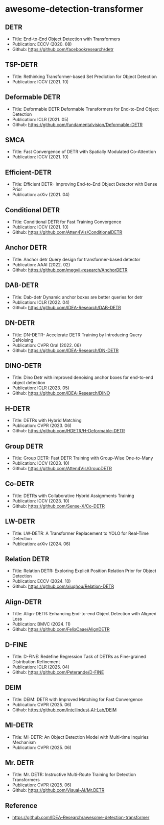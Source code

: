 awesome-detection-transformer
==

##  DETR
- Title: End-to-End Object Detection with Transformers
- Publication: ECCV (2020. 08)
- Github: https://github.com/facebookresearch/detr

## TSP-DETR
- Title: Rethinking Transformer-based Set Prediction for Object Detection 
- Publication: ICCV (2021. 10)

## Deformable DETR
- Title: Deformable DETR Deformable Transformers for End-to-End Object Detection
- Publication: ICLR (2021. 05)
- Github: https://github.com/fundamentalvision/Deformable-DETR

## SMCA
- Title: Fast Convergence of DETR with Spatially Modulated Co-Attention
- Publication: ICCV (2021. 10)

## Efficient-DETR
- Title: Efficient DETR- Improving End-to-End Object Detector with Dense Prior
- Publication: arXiv (2021. 04)

## Conditional DETR
- Title: Conditional DETR for Fast Training Convergence
- Publication: ICCV (2021. 10)
- Github: https://github.com/Atten4Vis/ConditionalDETR

## Anchor DETR
- Title: Anchor detr Query design for transformer-based detector
- Publication: AAAI (2022. 02)
- Github: https://github.com/megvii-research/AnchorDETR

## DAB-DETR
- Title: Dab-detr Dynamic anchor boxes are better queries for detr
- Publication: ICLR (2022. 04)
- Github: https://github.com/IDEA-Research/DAB-DETR

## DN-DETR
- Title: DN-DETR- Accelerate DETR Training by Introducing Query DeNoising
- Publication: CVPR Oral (2022. 06)
- Github: https://github.com/IDEA-Research/DN-DETR

## DINO-DETR
- Title: Dino Detr with improved denoising anchor boxes for end-to-end object detection
- Publication: ICLR (2023. 05)
- Github: https://github.com/IDEA-Research/DINO

## H-DETR
- Title: DETRs with Hybrid Matching
- Publication: CVPR (2023. 06)
- Github: https://github.com/HDETR/H-Deformable-DETR

## Group DETR
- Title: Group DETR: Fast DETR Training with Group-Wise One-to-Many
- Publication: ICCV (2023. 10)
- Github: https://github.com/Atten4Vis/GroupDETR

## Co-DETR
- Title: DETRs with Collaborative Hybrid Assignments Training
- Publication: ICCV (2023. 10)
- Github: https://github.com/Sense-X/Co-DETR

## LW-DETR
- Title: LW-DETR: A Transformer Replacement to YOLO for Real-Time Detection
- Publication: arXiv (2024. 06)

## Relation DETR
- Title: Relation DETR: Exploring Explicit Position Relation Prior for Object Detection
- Publication: ECCV (2024. 10)
- Github: https://github.com/xiuqhou/Relation-DETR

## Align-DETR
- Title: Align-DETR: Enhancing End-to-end Object Detection with Aligned Loss
- Publication: BMVC (2024. 11)
- Github: https://github.com/FelixCaae/AlignDETR

## D-FINE
- Title: D-FINE: Redefine Regression Task of DETRs as Fine-grained Distribution Refinement
- Publication: ICLR (2025. 04)
- Github: https://github.com/Peterande/D-FINE

## DEIM
- Title: DEIM: DETR with Improved Matching for Fast Convergence
- Publication: CVPR (2025. 06)
- Github: https://github.com/Intellindust-AI-Lab/DEIM

## MI-DETR
- Title: MI-DETR: An Object Detection Model with Multi-time Inquiries Mechanism
- Publication: CVPR (2025. 06)

## Mr. DETR
- Title: Mr. DETR: Instructive Multi-Route Training for Detection Transformers
- Publication: CVPR (2025. 06)
- Github: https://github.com/Visual-AI/Mr.DETR

## Reference
- https://github.com/IDEA-Research/awesome-detection-transformer
